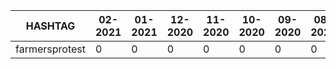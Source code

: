 |HASHTAG|02-2021|01-2021|12-2020|11-2020|10-2020|09-2020|08-2020|07-2020|06-2020|05-2020|04-2020|
|-----|------|------|------|------|------|------|------|------|------|------|------|
|farmersprotest|0|0|0|0|0|0|0|0|0|0|0|
